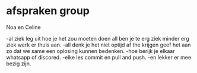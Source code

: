 # afspraken group

Noa en Celine

-al ziek leg uit hoe je het zou moeten doen all ben je te erg ziek minder erg ziek werk er thuis aan.
-all denk je het niet optijd af the krijgen geef het aan zo dat we same een oplosing kunnen bedenken.
-hoe berijk je elkaar whatsapp of discored.
-elke les commit en pull and push.
-en lekker er mee bezig zijn.